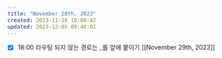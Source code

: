 ```yaml
---
title: "November 28th, 2023"
created: 2023-11-28 18:00:42
updated: 2023-12-05 09:48:01
---
```

  * [x] 18:00 라우팅 되지 않는 경로는 _를 앞에 붙이기 [[November 29th, 2023]]